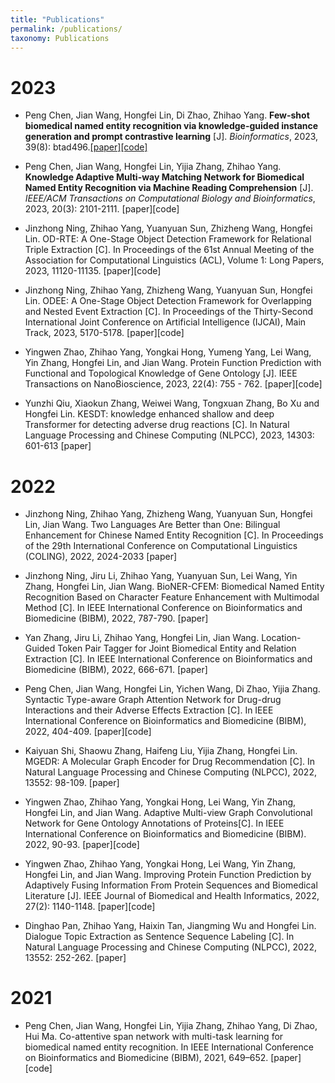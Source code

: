 ```yaml
---
title: "Publications"
permalink: /publications/
taxonomy: Publications
---
```




# 2023

- Peng Chen, Jian Wang, Hongfei Lin, Di Zhao, Zhihao Yang. **Few-shot biomedical named entity recognition via knowledge-guided instance generation and prompt contrastive learning** [J]. *Bioinformatics*, 2023, 39(8): btad496.[[paper]](https://doi.org/10.1093/bioinformatics/btad496)[[code]](https://github.com/cpmss521/KGPC)
- Peng Chen, Jian Wang, Hongfei Lin, Yijia Zhang, Zhihao Yang. **Knowledge Adaptive Multi-way Matching Network for Biomedical Named Entity Recognition via Machine Reading Comprehension** [J]. *IEEE/ACM Transactions on Computational Biology and Bioinformatics*, 2023, 20(3): 2101-2111. [paper][code]
- Jinzhong Ning, Zhihao Yang, Yuanyuan Sun, Zhizheng Wang, Hongfei Lin. OD-RTE: A One-Stage Object Detection Framework for Relational Triple Extraction [C]. In Proceedings of the 61st Annual Meeting of the Association for Computational Linguistics (ACL), Volume 1: Long Papers, 2023, 11120-11135. [paper][code]

- Jinzhong Ning, Zhihao Yang, Zhizheng Wang, Yuanyuan Sun, Hongfei Lin. ODEE: A One-Stage Object Detection Framework for Overlapping and Nested Event Extraction [C]. In Proceedings of the Thirty-Second International Joint Conference on Artificial Intelligence (IJCAI), Main Track, 2023, 5170-5178. [paper][code]

- Yingwen Zhao, Zhihao Yang, Yongkai Hong, Yumeng Yang, Lei Wang, Yin Zhang, Hongfei Lin, and Jian Wang. Protein Function Prediction with Functional and Topological Knowledge of Gene Ontology [J]. IEEE Transactions on NanoBioscience, 2023, 22(4): 755 - 762. [paper][code]

- Yunzhi Qiu, Xiaokun Zhang, Weiwei Wang, Tongxuan Zhang, Bo Xu and Hongfei Lin. KESDT: knowledge enhanced shallow and deep Transformer for detecting adverse drug reactions [C]. In Natural Language Processing and Chinese Computing (NLPCC), 2023, 14303: 601-613 [paper]

# 2022

- Jinzhong Ning, Zhihao Yang, Zhizheng Wang, Yuanyuan Sun, Hongfei Lin, Jian Wang. Two Languages Are Better than One: Bilingual Enhancement for Chinese Named Entity Recognition [C]. In Proceedings of the 29th International Conference on Computational Linguistics (COLING), 2022, 2024-2033 [paper]

- Jinzhong Ning, Jiru Li, Zhihao Yang, Yuanyuan Sun, Lei Wang, Yin Zhang, Hongfei Lin, Jian Wang. BioNER-CFEM: Biomedical Named Entity Recognition Based on Character Feature Enhancement with Multimodal Method [C]. In IEEE International Conference on Bioinformatics and Biomedicine (BIBM), 2022, 787-790. [paper]

- Yan Zhang, Jiru Li, Zhihao Yang, Hongfei Lin, Jian Wang. Location-Guided Token Pair Tagger for Joint Biomedical Entity and Relation Extraction [C]. In IEEE International Conference on Bioinformatics and Biomedicine (BIBM), 2022, 666-671. [paper]

- Peng Chen, Jian Wang, Hongfei Lin, Yichen Wang, Di Zhao, Yijia Zhang. Syntactic Type-aware Graph Attention Network for Drug-drug Interactions and their Adverse Effects Extraction [C]. In IEEE International Conference on Bioinformatics and Biomedicine (BIBM),  2022, 404-409. [paper][code]

- Kaiyuan Shi, Shaowu Zhang, Haifeng Liu, Yijia Zhang, Hongfei Lin. MGEDR: A Molecular Graph Encoder for Drug Recommendation [C]. In Natural Language Processing and Chinese Computing (NLPCC), 2022, 13552: 98-109. [paper]

- Yingwen Zhao, Zhihao Yang, Yongkai Hong, Lei Wang, Yin Zhang, Hongfei Lin, and Jian Wang. Adaptive Multi-view Graph Convolutional Network for Gene Ontology Annotations of Proteins[C]. In IEEE International Conference on Bioinformatics and Biomedicine (BIBM). 2022, 90-93. [paper][code]

- Yingwen Zhao, Zhihao Yang, Yongkai Hong, Lei Wang, Yin Zhang, Hongfei Lin, and Jian Wang. Improving Protein Function Prediction by Adaptively Fusing Information From Protein Sequences and Biomedical Literature [J]. IEEE Journal of Biomedical and Health Informatics, 2022, 27(2): 1140-1148. [paper][code]

- Dinghao Pan, Zhihao Yang, Haixin Tan, Jiangming Wu and Hongfei Lin. Dialogue Topic Extraction as Sentence Sequence Labeling [C]. In Natural Language Processing and Chinese Computing (NLPCC), 2022, 13552: 252-262. [paper]

# 2021

- Peng Chen, Jian Wang, Hongfei Lin, Yijia Zhang, Zhihao Yang, Di Zhao, Hui Ma. Co-attentive span network with multi-task learning for biomedical named entity recognition. In IEEE International Conference on Bioinformatics and Biomedicine (BIBM), 2021, 649–652. [paper][code]